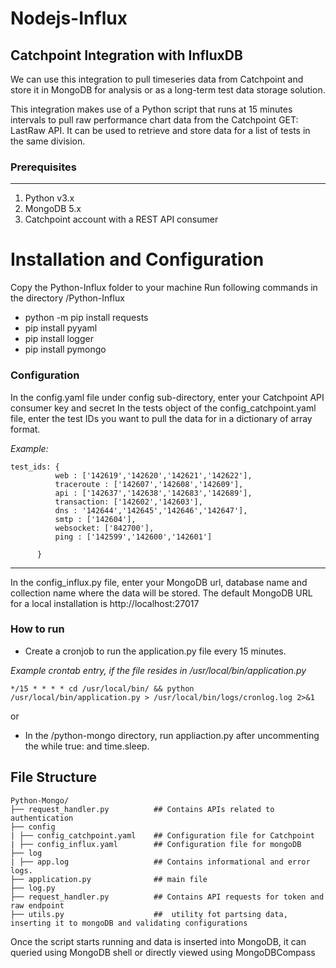 # Nodejs-Influx
Catchpoint Integration with InfluxDB
---
We can use this integration to pull timeseries data from Catchpoint and store it in MongoDB for analysis or as a long-term test data storage solution.

This integration makes use of a Python script that runs at 15 minutes intervals to pull raw performance chart data from the Catchpoint GET: LastRaw API. It can be used to retrieve and store data for a list of tests in the same division.

### Prerequisites
---
1. Python v3.x
2. MongoDB 5.x
3. Catchpoint account with a REST API consumer

# Installation and Configuration

Copy the Python-Influx folder to your machine
Run following commands in the directory /Python-Influx
   - python -m pip install requests
   - pip install pyyaml
   - pip install logger
   - pip install pymongo
   
   
### Configuration
In the config.yaml file under config sub-directory, enter your Catchpoint API consumer key and secret
In the tests object of the config_catchpoint.yaml file, enter the test IDs you want to pull the data for in a dictionary of array format.

*Example:*

    test_ids: { 
              web : ['142619','142620','142621','142622'],
              traceroute : ['142607','142608','142609'], 
              api : ['142637','142638','142683','142689'],
              transaction: ['142602','142603'],
              dns : '142644','142645','142646','142647'],
              smtp : ['142604'],
              websocket: ['842700'],
              ping : ['142599','142600','142601']
              
          }
---       
In the config_influx.py file, enter your MongoDB url, database name and collection name where the data will be stored. The default MongoDB URL for a local installation is http://localhost:27017


### How to run

 
- Create a cronjob to run the application.py file every 15 minutes.

*Example crontab entry, if the file resides in /usr/local/bin/application.py*

`*/15 * * * * cd /usr/local/bin/ && python /usr/local/bin/application.py > /usr/local/bin/logs/cronlog.log 2>&1`


or 

- In the /python-mongo directory, run appliaction.py after uncommenting the while true: and time.sleep.

## File Structure

    Python-Mongo/
    ├── request_handler.py          ## Contains APIs related to authentication       
    ├── config
    | ├── config_catchpoint.yaml    ## Configuration file for Catchpoint 
    | ├── config_influx.yaml        ## Configuration file for mongoDB
    ├── log
    | ├── app.log                   ## Contains informational and error logs. 
    ├── application.py              ## main file
    ├── log.py
    ├── request_handler.py          ## Contains API requests for token and raw endpoint 
    ├── utils.py                    ##  utility fot partsing data, inserting it to mongoDB and validating configurations
           

Once the script starts running and data is inserted into MongoDB, it can queried using MongoDB shell or directly viewed using MongoDBCompass

